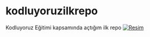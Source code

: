 # kodluyoruzilkrepo

Kodluyoruz Eğitimi kapsamında açtığım ilk repo
[![Resim](https://assets.digitalocean.com/articles/alligator/boo.svg)](https://digitalocean.com)
